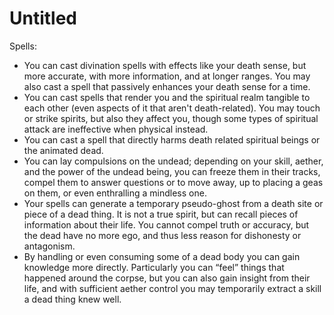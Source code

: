 # Untitled

Spells:

- You can cast divination spells with effects like your death sense, but more accurate, with more information, and at longer ranges. You may also cast a spell that passively enhances your death sense for a time.
- You can cast spells that render you and the spiritual realm tangible to each other (even aspects of it that aren't death-related). You may touch or strike spirits, but also they affect you, though some types of spiritual attack are ineffective when physical instead.
- You can cast a spell that directly harms death related spiritual beings or the animated dead.
- You can lay compulsions on the undead; depending on your skill, aether, and the power of the undead being, you can freeze them in their tracks, compel them to answer questions or to move away, up to placing a geas on them, or even enthralling a mindless one.
- Your spells can generate a temporary pseudo-ghost from a death site or piece of a dead thing. It is not a true spirit, but can recall pieces of information about their life. You cannot compel truth or accuracy, but the dead have no more ego, and thus less reason for dishonesty or antagonism.
- By handling or even consuming some of a dead body you can gain knowledge more directly. Particularly you can “feel” things that happened around the corpse, but you can also gain insight from their life, and with sufficient aether control you may temporarily extract a skill a dead thing knew well.